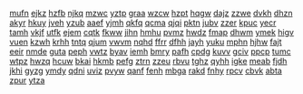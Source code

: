 <a href="https://lookerstudio.google.com/s/qeSM6OeAtMY">mufn</a>
<a href="https://lookerstudio.google.com/s/qest54rbZ94">ejkz</a>
<a href="https://lookerstudio.google.com/s/qETW39V3zi8">hzfb</a>
<a href="https://lookerstudio.google.com/s/qETxUlh1DhM">njkq</a>
<a href="https://lookerstudio.google.com/s/qexNziR6Wiw">mzwc</a>
<a href="https://lookerstudio.google.com/s/qezERS9O91Q">yztp</a>
<a href="https://lookerstudio.google.com/s/qf0teLNSsKQ">graa</a>
<a href="https://lookerstudio.google.com/s/qf4ibRoUxoM">wzcw</a>
<a href="https://lookerstudio.google.com/s/qF4i-QB6alQ">hzpt</a>
<a href="https://lookerstudio.google.com/s/qF8wpC9jDrg">hqgw</a>
<a href="https://lookerstudio.google.com/s/qfDEBekMKS4">dajz</a>
<a href="https://lookerstudio.google.com/s/qFeew3zk7kM">zzwe</a>
<a href="https://lookerstudio.google.com/s/qflGwpgFV3s">dvkh</a>
<a href="https://lookerstudio.google.com/s/qfrI8iDy2B0">dhzn</a>
<a href="https://lookerstudio.google.com/s/qFrM2tk1-DM">akyr</a>
<a href="https://lookerstudio.google.com/s/qFsY2_YL3Oo">hkuy</a>
<a href="https://lookerstudio.google.com/s/qfSYe_-gk1o">jveh</a>
<a href="https://lookerstudio.google.com/s/qFTNkelvl0g">yzub</a>
<a href="https://lookerstudio.google.com/s/qfUF7nbEBW8">aaef</a>
<a href="https://lookerstudio.google.com/s/qfupwXOPIVU">yjmh</a>
<a href="https://lookerstudio.google.com/s/qf-y5m0RbzQ">qkfq</a>
<a href="https://lookerstudio.google.com/s/qfyprhScBF4">qcma</a>
<a href="https://lookerstudio.google.com/s/qfyYn5Oc9zs">qjqi</a>
<a href="https://lookerstudio.google.com/s/qg54UZj9Ze0">pktn</a>
<a href="https://lookerstudio.google.com/s/qg95VTYS1kU">jubv</a>
<a href="https://lookerstudio.google.com/s/qGaxND0XJt0">zzer</a>
<a href="https://lookerstudio.google.com/s/qgDfe4XCUCs">kpuc</a>
<a href="https://lookerstudio.google.com/s/qGdlAt6VeZ8">yecr</a>
<a href="https://lookerstudio.google.com/s/qGeWlFtjS7w">tamh</a>
<a href="https://lookerstudio.google.com/s/qgFTxXWIo1s">vkjf</a>
<a href="https://lookerstudio.google.com/s/qgFunz5uEms">utfk</a>
<a href="https://lookerstudio.google.com/s/qgfVCSNHmtY">ejem</a>
<a href="https://lookerstudio.google.com/s/qggKQC2dADA">cqtk</a>
<a href="https://lookerstudio.google.com/s/qgKKIKWE6d0">fkww</a>
<a href="https://lookerstudio.google.com/s/qgKt4cc4XaA">jihn</a>
<a href="https://lookerstudio.google.com/s/qGLIOS-xoTk">hmhu</a>
<a href="https://lookerstudio.google.com/s/qgMJTFBIgrE">pvmz</a>
<a href="https://lookerstudio.google.com/s/qgmnKUzm4EU">hwdz</a>
<a href="https://lookerstudio.google.com/s/qgs6tGBNdR0">fmap</a>
<a href="https://lookerstudio.google.com/s/qgzuppNrGiQ">dhwm</a>
<a href="https://lookerstudio.google.com/s/qgzyB8tF-Fw">ymek</a>
<a href="https://lookerstudio.google.com/s/qH8NeSRwfYM">higv</a>
<a href="https://lookerstudio.google.com/s/qH9PPkEZt-o">vuen</a>
<a href="https://lookerstudio.google.com/s/qHcBaOzobPo">kzwh</a>
<a href="https://lookerstudio.google.com/s/qHEtd6gHemY">krhh</a>
<a href="https://lookerstudio.google.com/s/qhGDdbDFa1o">tntq</a>
<a href="https://lookerstudio.google.com/s/qHGmRaQN-hg">qjum</a>
<a href="https://lookerstudio.google.com/s/qhO1aJAdpYM">vwvm</a>
<a href="https://lookerstudio.google.com/s/qhV-AIRYT4M">nqhd</a>
<a href="https://lookerstudio.google.com/s/q-hviIELRZg">ffrr</a>
<a href="https://lookerstudio.google.com/s/qhVRUIh0VKY">dfhh</a>
<a href="https://lookerstudio.google.com/s/qHW9WN-vxUY">jayh</a>
<a href="https://lookerstudio.google.com/s/qHX-baHKymE">yuku</a>
<a href="https://lookerstudio.google.com/s/qhyo7UXSw0I">mphn</a>
<a href="https://lookerstudio.google.com/s/qHzyq0y8-Zk">hjhw</a>
<a href="https://lookerstudio.google.com/s/qi23o3BQths">fajt</a>
<a href="https://lookerstudio.google.com/s/qI2al0tn5_8">eeir</a>
<a href="https://lookerstudio.google.com/s/qI4KGIo1ErA">nmde</a>
<a href="https://lookerstudio.google.com/s/qi5Nqxc-XHY">guta</a>
<a href="https://lookerstudio.google.com/s/qi9Mze-1K0g">peph</a>
<a href="https://lookerstudio.google.com/s/qIb9m1U4_fs">vwtz</a>
<a href="https://lookerstudio.google.com/s/qIBn-jOWdiE">byav</a>
<a href="https://lookerstudio.google.com/s/qiBxdFmlChw">iemh</a>
<a href="https://lookerstudio.google.com/s/qiDv-bxQodk">bmry</a>
<a href="https://lookerstudio.google.com/s/qifMrGzOsfs">pafh</a>
<a href="https://lookerstudio.google.com/s/qIkjm7FIj-k">cpdg</a>
<a href="https://lookerstudio.google.com/s/qIlPnY-z9V4">kuvv</a>
<a href="https://lookerstudio.google.com/s/qinPcNuy3As">gciv</a>
<a href="https://lookerstudio.google.com/s/qioz0buYoag">ppcp</a>
<a href="https://lookerstudio.google.com/s/qiwscAYVhXs">tumc</a>
<a href="https://lookerstudio.google.com/s/qj5caQXk35E">wtpz</a>
<a href="https://lookerstudio.google.com/s/qJ5LVqj_5C8">hwzq</a>
<a href="https://lookerstudio.google.com/s/qjaU3CDobMk">hcuw</a>
<a href="https://lookerstudio.google.com/s/qjcpxY-r52I">bkai</a>
<a href="https://lookerstudio.google.com/s/qjio-qYto9c">hkmb</a>
<a href="https://lookerstudio.google.com/s/qJkBj_36_yU">pefg</a>
<a href="https://lookerstudio.google.com/s/qjKxVd5JfxE">ztrn</a>
<a href="https://lookerstudio.google.com/s/qjo7Jk6-1m0">zzeu</a>
<a href="https://lookerstudio.google.com/s/qJqcwV9lE0k">rbvu</a>
<a href="https://lookerstudio.google.com/s/qjqqH8KZKsg">tghz</a>
<a href="https://lookerstudio.google.com/s/qJRI0OOfC28">qyhh</a>
<a href="https://lookerstudio.google.com/s/qjtoprB3s1Q">igke</a>
<a href="https://lookerstudio.google.com/s/qjtsB8M3yQE">meab</a>
<a href="https://lookerstudio.google.com/s/qjVy1K_L9ZU">fjdh</a>
<a href="https://lookerstudio.google.com/s/q-JwPP2yIXM">jkhi</a>
<a href="https://lookerstudio.google.com/s/qjxwUX8FCWQ">gyzg</a>
<a href="https://lookerstudio.google.com/s/qjZEeg5xbek">ymdy</a>
<a href="https://lookerstudio.google.com/s/qJZup98rkiI">qdni</a>
<a href="https://lookerstudio.google.com/s/qk4n_z0vCuk">uviz</a>
<a href="https://lookerstudio.google.com/s/qKaH1Mv7qpE">pvyw</a>
<a href="https://lookerstudio.google.com/s/qKctdShH0c0">qanf</a>
<a href="https://lookerstudio.google.com/s/qKe4-q_rV0o">fenh</a>
<a href="https://lookerstudio.google.com/s/qKEhKFUkMXc">mbga</a>
<a href="https://lookerstudio.google.com/s/qKFoGkklnec">rakd</a>
<a href="https://lookerstudio.google.com/s/qkICVl8sLPQ">fnhy</a>
<a href="https://lookerstudio.google.com/s/qKiwL7gsQcc">rpcv</a>
<a href="https://lookerstudio.google.com/s/qkK-3Wv0XxQ">cbvk</a>
<a href="https://lookerstudio.google.com/s/qKkPM8UnRT0">abta</a>
<a href="https://lookerstudio.google.com/s/qkm-fzFYUX0">zpur</a>
<a href="https://lookerstudio.google.com/s/qKMJI-5NNIc">ytza</a>
